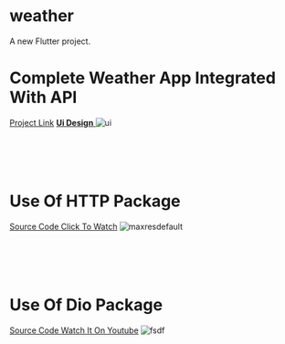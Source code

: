 # weather

A new Flutter project.




<html> 
<h1>  Complete Weather App Integrated With API  </h1>
</html>

[Project Link](https://github.com/Zeeshan-progs/WeatherAppFlutter/tree/master/lib)
[      **Ui Design**      ](https://www.youtube.com/watch?v=Yz5HrZYFQbI&t=292s)
![ui](https://user-images.githubusercontent.com/67018643/111915390-034f6c00-8a9c-11eb-858e-6e8b2d704e1c.jpg)


<html> 
<h1>  </h1>
<br><br>
</html>


<html> 
<h1>  Use Of HTTP Package   </h1>
</html>

[Source Code ](https://github.com/Zeeshan-progs/WeatherAppFlutter/blob/master/lib/httppage.dart)
[Click To Watch](https://www.youtube.com/watch?v=2czqm9ZKjZI&t=39s)
![maxresdefault](https://user-images.githubusercontent.com/67018643/111915548-e8312c00-8a9c-11eb-9167-4147195ddab6.jpg)


<html> 
<h1>  </h1>
<br><br>
</html>


<html> 
<h1> Use Of Dio Package </h1>
</html>


[Source Code ](https://github.com/Zeeshan-progs/WeatherAppFlutter/blob/master/lib/DioPackage.dart)
[Watch It On Youtube](https://www.youtube.com/watch?v=swlASxpISzI)
![fsdf](https://user-images.githubusercontent.com/67018643/111915723-b66c9500-8a9d-11eb-8530-383bc0fc3869.jpg)

